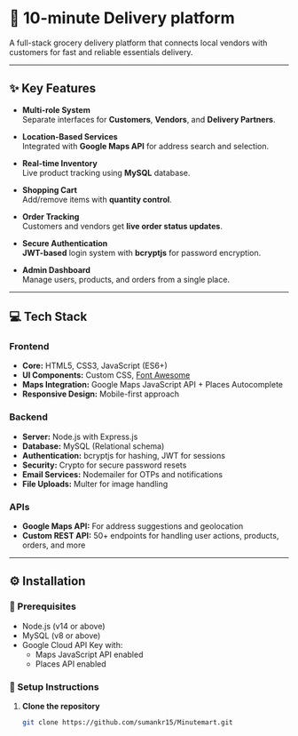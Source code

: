 # 🛒 10-minute Delivery platform

A full-stack grocery delivery platform that connects local vendors with customers for fast and reliable essentials delivery.

---

## ✨ Key Features

- **Multi-role System**  
  Separate interfaces for **Customers**, **Vendors**, and **Delivery Partners**.

- **Location-Based Services**  
  Integrated with **Google Maps API** for address search and selection.

- **Real-time Inventory**  
  Live product tracking using **MySQL** database.

- **Shopping Cart**  
  Add/remove items with **quantity control**.

- **Order Tracking**  
  Customers and vendors get **live order status updates**.

- **Secure Authentication**  
  **JWT-based** login system with **bcryptjs** for password encryption.

- **Admin Dashboard**  
  Manage users, products, and orders from a single place.

---

## 💻 Tech Stack

### Frontend

- **Core:** HTML5, CSS3, JavaScript (ES6+)
- **UI Components:** Custom CSS, [Font Awesome](https://fontawesome.com/)
- **Maps Integration:** Google Maps JavaScript API + Places Autocomplete
- **Responsive Design:** Mobile-first approach

### Backend

- **Server:** Node.js with Express.js
- **Database:** MySQL (Relational schema)
- **Authentication:** bcryptjs for hashing, JWT for sessions
- **Security:** Crypto for secure password resets
- **Email Services:** Nodemailer for OTPs and notifications
- **File Uploads:** Multer for image handling

### APIs

- **Google Maps API:** For address suggestions and geolocation
- **Custom REST API:** 50+ endpoints for handling user actions, products, orders, and more

---

## ⚙️ Installation

### 🔧 Prerequisites

- Node.js (v14 or above)
- MySQL (v8 or above)
- Google Cloud API Key with:
  - Maps JavaScript API enabled
  - Places API enabled

### 🚀 Setup Instructions

1. **Clone the repository**
   ```bash
   git clone https://github.com/sumankr15/Minutemart.git
